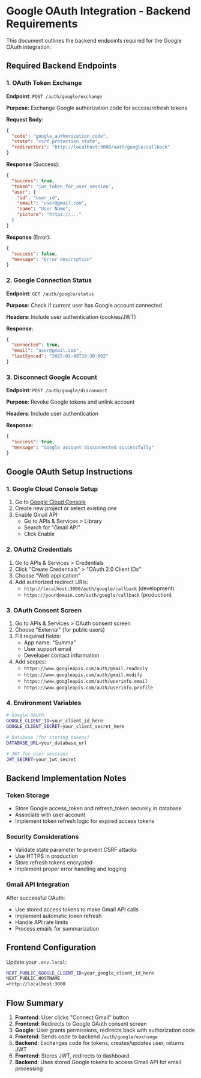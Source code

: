 # Google OAuth Integration - Backend Requirements

This document outlines the backend endpoints required for the Google OAuth integration.

## Required Backend Endpoints

### 1. OAuth Token Exchange

**Endpoint**: `POST /auth/google/exchange`

**Purpose**: Exchange Google authorization code for access/refresh tokens

**Request Body**:

```json
{
  "code": "google_authorization_code",
  "state": "csrf_protection_state",
  "redirectUri": "http://localhost:3000/auth/google/callback"
}
```

**Response** (Success):

```json
{
  "success": true,
  "token": "jwt_token_for_user_session",
  "user": {
    "id": "user_id",
    "email": "user@gmail.com",
    "name": "User Name",
    "picture": "https://..."
  }
}
```

**Response** (Error):

```json
{
  "success": false,
  "message": "Error description"
}
```

### 2. Google Connection Status

**Endpoint**: `GET /auth/google/status`

**Purpose**: Check if current user has Google account connected

**Headers**: Include user authentication (cookies/JWT)

**Response**:

```json
{
  "connected": true,
  "email": "user@gmail.com",
  "lastSynced": "2025-01-08T10:30:00Z"
}
```

### 3. Disconnect Google Account

**Endpoint**: `POST /auth/google/disconnect`

**Purpose**: Revoke Google tokens and unlink account

**Headers**: Include user authentication

**Response**:

```json
{
  "success": true,
  "message": "Google account disconnected successfully"
}
```

## Google OAuth Setup Instructions

### 1. Google Cloud Console Setup

1. Go to [Google Cloud Console](https://console.cloud.google.com/)
2. Create new project or select existing one
3. Enable Gmail API:
   - Go to APIs & Services > Library
   - Search for "Gmail API"
   - Click Enable

### 2. OAuth2 Credentials

1. Go to APIs & Services > Credentials
2. Click "Create Credentials" > "OAuth 2.0 Client IDs"
3. Choose "Web application"
4. Add authorized redirect URIs:
   - `http://localhost:3000/auth/google/callback` (development)
   - `https://yourdomain.com/auth/google/callback` (production)

### 3. OAuth Consent Screen

1. Go to APIs & Services > OAuth consent screen
2. Choose "External" (for public users)
3. Fill required fields:
   - App name: "Summa"
   - User support email
   - Developer contact information
4. Add scopes:
   - `https://www.googleapis.com/auth/gmail.readonly`
   - `https://www.googleapis.com/auth/gmail.modify`
   - `https://www.googleapis.com/auth/userinfo.email`
   - `https://www.googleapis.com/auth/userinfo.profile`

### 4. Environment Variables

```bash
# Google OAuth
GOOGLE_CLIENT_ID=your_client_id_here
GOOGLE_CLIENT_SECRET=your_client_secret_here

# Database (for storing tokens)
DATABASE_URL=your_database_url

# JWT for user sessions
JWT_SECRET=your_jwt_secret
```

## Backend Implementation Notes

### Token Storage

- Store Google access_token and refresh_token securely in database
- Associate with user account
- Implement token refresh logic for expired access tokens

### Security Considerations

- Validate state parameter to prevent CSRF attacks
- Use HTTPS in production
- Store refresh tokens encrypted
- Implement proper error handling and logging

### Gmail API Integration

After successful OAuth:

- Use stored access tokens to make Gmail API calls
- Implement automatic token refresh
- Handle API rate limits
- Process emails for summarization

## Frontend Configuration

Update your `.env.local`:

```bash
NEXT_PUBLIC_GOOGLE_CLIENT_ID=your_google_client_id_here
NEXT_PUBLIC_HOSTNAME
=http://localhost:3000
```

## Flow Summary

1. **Frontend**: User clicks "Connect Gmail" button
2. **Frontend**: Redirects to Google OAuth consent screen
3. **Google**: User grants permissions, redirects back with authorization code
4. **Frontend**: Sends code to backend `/auth/google/exchange`
5. **Backend**: Exchanges code for tokens, creates/updates user, returns JWT
6. **Frontend**: Stores JWT, redirects to dashboard
7. **Backend**: Uses stored Google tokens to access Gmail API for email processing
